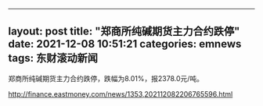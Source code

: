 
---
layout: post
title: "郑商所纯碱期货主力合约跌停"
date: 2021-12-08 10:51:21
categories: emnews
tags: 东财滚动新闻
---

郑商所纯碱期货主力合约跌停，跌幅为8.01%，报2378.0元/吨。

<http://finance.eastmoney.com/news/1353,202112082206765596.html>